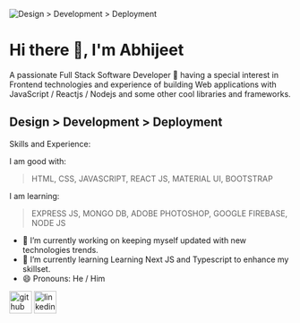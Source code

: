![Design > Development > Deployment](https://semidotinfotech.com/web/images/frontend_banner.jpg)

# Hi there 👋, I'm Abhijeet

A passionate Full Stack Software Developer 🚀 having a special interest in Frontend technologies and experience of building Web applications with JavaScript / Reactjs / Nodejs and some other cool libraries and frameworks.

## Design > Development > Deployment

Skills and Experience:

I am good with: 

> HTML,
> CSS,
> JAVASCRIPT,
> REACT JS,
> MATERIAL UI,
> BOOTSTRAP

I am learning:

> EXPRESS JS,
> MONGO DB,
> ADOBE PHOTOSHOP,
> GOOGLE FIREBASE,
> NODE JS


- 🔭 I’m currently working on keeping myself updated with new technologies trends. 
- 🌱 I’m currently learning  Learning Next JS and Typescript to enhance my skillset. 
- 😄 Pronouns: He / Him 


[<img src='https://cdn.jsdelivr.net/npm/simple-icons@3.0.1/icons/github.svg' alt='github' height='40'>](https://github.com/codingtech390)  [<img src='https://cdn.jsdelivr.net/npm/simple-icons@3.0.1/icons/linkedin.svg' alt='linkedin' height='40'>](https://www.linkedin.com/in/https://www.linkedin.com/in/abhijeet390//)  
 
